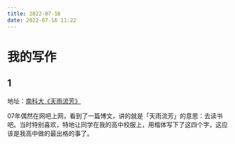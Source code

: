 ```yaml
---
title: 2022-07-16
date: 2022-07-16 11:22
---
```


# 我的写作

## 1
地址：[南科大《天雨流芳》](https://weibo.com/1648544895/LCpMV8YSy)

07年偶然在网吧上网，看到了一篇博文，讲的就是「天雨流芳」的意思：去读书吧。当时特别喜欢，特地让同学在我的高中校服上，用楷体写下了这四个字，这应该是我高中做的最出格的事了。

